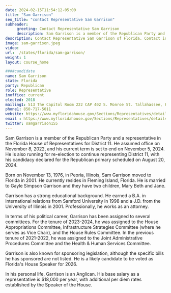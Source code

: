 ```yaml
---
date: 2024-02-15T11:54:12-05:00
title: "Sam Garrison"
seo_title: "contact Representative Sam Garrison"
subheader:
     greeting: Contact Representative Sam Garrison
     description: Sam Garrison is a member of the Republican Party and a representative in the Florida House of Representatives for District 11. He assumed office on November 8, 2022, and his current term is set to end on November 5, 2024.
description: Contact Representative Sam Garrison of Florida. Contact information for Sam Garrison includes email address, phone number, and mailing address.
image: sam-garrison.jpeg
video:
url:  /states/florida/sam-garrison/
weight: 1
layout: course_home

####candidate
name: Sam Garrison
state: Florida
party: Republican
role: Representative
inoffice: current
elected: 2018
mailing1: 513 The Capitol Room 222 CAP 402 S. Monroe St. Tallahassee, FL 32399-1300
phone1: 850-717-5011
website: https://www.myfloridahouse.gov/Sections/Representatives/details.aspx?MemberId=4767&LegislativeTermId=90/
email : https://www.myfloridahouse.gov/Sections/Representatives/details.aspx?MemberId=4767&LegislativeTermId=90/
twitter: samgarrison155
---
```


Sam Garrison is a member of the Republican Party and a representative in the Florida House of Representatives for District 11. He assumed office on November 8, 2022, and his current term is set to end on November 5, 2024. He is also running for re-election to continue representing District 11, with his candidacy declared for the Republican primary scheduled on August 20, 2024.

Born on November 13, 1976, in Peoria, Illinois, Sam Garrison moved to Florida in 2001. He currently resides in Fleming Island, Florida. He is married to Gayle Simpson Garrison and they have two children, Mary Beth and Jane.

Garrison has a strong educational background. He earned a B.A. in international relations from Samford University in 1998 and a J.D. from the University of Illinois in 2001. Professionally, he works as an attorney.

In terms of his political career, Garrison has been assigned to several committees. For the tenure of 2023-2024, he was assigned to the House Appropriations Committee, Infrastructure Strategies Committee (where he serves as Vice Chair), and the House Rules Committee. In the previous tenure of 2021-2022, he was assigned to the Joint Administrative Procedures Committee and the Health & Human Services Committee.

Garrison is also known for sponsoring legislation, although the specific bills he has sponsored are not listed. He is a likely candidate to be voted as Florida's House Speaker for 2026.

In his personal life, Garrison is an Anglican. His base salary as a representative is $18,000 per year, with additional per diem rates established by the Speaker of the House.
